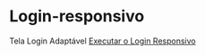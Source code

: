 
# Login-responsivo
 Tela Login Adaptável
<a href = "https://jeandreotti.github.io/Login-responsivo/"> Executar o Login Responsivo</a>
